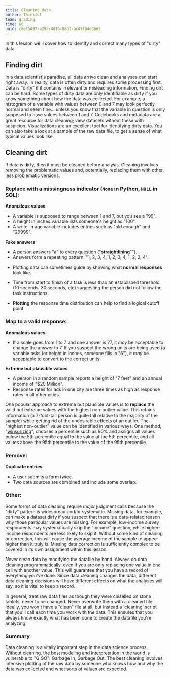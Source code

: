 ```yaml
---
title: Cleaning data
author: Thinkful
team: grading
time: 60
uuid: c8ef5497-a29a-4d16-88bf-ac49fb4e3be5
---
```


In this lesson we'll cover how to identify and correct many types of "dirty" data.

## Finding dirt

In a data scientist's paradise, all data arrive clean and analyses can start right away.  In reality, data is often dirty and requires some processing first.  Data is "dirty" if it contains irrelevant or misleading information.  Finding dirt can be hard. Some types of dirty data are only identifiable as dirty if you know something about how the data was collected.  For example, a histogram of a variable with values between 0 and 7 may look perfectly normal and seem fine… unless you know that the variable in question is only supposed to have values between 1 and 7.  Codebooks and metadata are a great resource for data cleaning; view datasets without these with suspicion.  Visualizations are an excellent tool for identifying dirty data. You can also take a look at a sample of the raw data file, to get a sense of what typical values look like.

## Cleaning dirt

If data is dirty, then it must be cleaned before analysis.  Cleaning involves removing the problematic values and, potentially, replacing them with other, less problematic versions.

### Replace with a missingness indicator (`None` in Python, `NULL` in SQL):

**Anomalous values**

 * A variable is supposed to range between 1 and 7, but you see a "99".
 * A height in inches variable lists someone's height as "100".
 * A write-in age variable includes entries such as "old enough" and "29999".

**Fake answers**

 * A person answers "a" to every question ("**straightlining**"").
 * Answers form a repeating pattern: "1, 2, 3, 4, 1, 2, 3, 4, 1, 2, 3, 4".
 + Plotting data can sometimes guide by showing what **normal responses** look like.
 * Time from start to finish of a task is less than an established threshold (10 seconds, 30 seconds, etc) suggesting the person did not follow the task instructions.
 + **Plotting** the response time distribution can help to find a logical cutoff point.

### Map to a valid response:

 **Anomalous values**
 * If a scale goes from 1 to 7 and one answer is 77, it _may_ be acceptable to change the answer to 7. If you suspect the wrong units are being used (a variable asks for height in inches, someone fills in "6"), it _may_ be acceptable to convert to the correct units.

 **Extreme but plausible values**
 * A person in a random sample reports a height of "7 feet" and an annual income of "$20 Million".
 * Response rates for ads in one city are three times as high as response rates in all other cities.

 One popular approach  to extreme but plausible values is to **replace** the valid but extreme values with the highest non-outlier value. This retains information (a 7-foot-tall person is quite tall relative to the majority of the sample) while getting rid of the undesirable effects of an outlier.  The "highest non-outlier" value can be identified in various ways.  One method, "[winsorizing](https://en.wikipedia.org/wiki/Winsorizing)", chooses a percentile such as 90% and assigns all values below the 5th percentile equal to the value at the 5th percentile, and all values above the 95th percentile to the value of the 95th percentile.   

### Remove:

**Duplicate entries**

 * A user submits a form twice.
 * Two data sources are combined and include some overlap.

### Other:

Some forms of data cleaning require _major_ judgment calls because the "dirty" pattern is widespread and/or systematic.  Missing data, for example, can make a dataset dirty if you suspect that there is a data-related reason why those particular values are missing.  For example, low-income survey respondents may systematically skip the "income" question, while higher-income respondents are less likely to skip it.  Without some kind of cleaning or correction, this will cause the average income of the sample to appear higher than it truly is.  Missing data correction is sufficiently complex to be covered in its own assignment within this lesson.


<div class= think-like-a-data-scientist>
<p><em>Never</em> clean data by modifying the datafile by hand.  Always do data cleaning programmatically, even if you are only replacing one value in one cell with another value.  This will guarantee that you have a record of everything you've done. Since data cleaning changes the data, different data cleaning decisions will have different effects on what the analyses will say, so it is vital to keep a record.</p>

<p>In general, treat raw data files as though they were chiselled on stone tablets, never to be changed.  Never overwrite them with a cleaned file.  Ideally, you won't have a "clean" file at all, but instead a 'cleaning' script that you'll call each time you work with the data.  This ensures that you always know exactly what has been done to create the datafile you're analyzing.</p>
</div>

### Summary

Data cleaning is a vitally important step in the data science process.  Without cleaning, the best modeling and interpretation in the world is vulnerable to "GIGO": Garbage In, Garbage Out.  The best cleaning involves intensive plotting of the raw data by someone who knows how and why the data was collected and what sorts of values are expected.